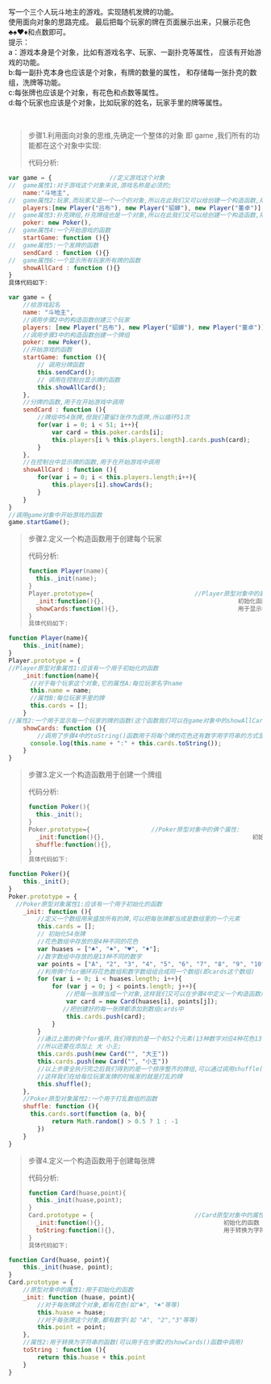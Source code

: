 写一个三个人玩斗地主的游戏。实现随机发牌的功能。  
使用面向对象的思路完成。
最后把每个玩家的牌在页面展示出来，只展示花色♣️♠️♥️♦️和点数即可。      
提示：      
   a：游戏本身是个对象，比如有游戏名字、玩家、一副扑克等属性，
   应该有开始游戏的功能。    
   b:每一副扑克本身也应该是个对象，有牌的数量的属性，
   和存储每一张扑克的数组，洗牌等功能。     
   c:每张牌也应该是个对象，有花色和点数等属性。     
   d:每个玩家也应该是个对象，比如玩家的姓名，玩家手里的牌等属性。

​

> 步骤1.利用面向对象的思维,先确定一个整体的对象	即 game ,我们所有的功能都在这个对象中实现:
>
> 代码分析:

```javascript
var game = {				//定义游戏这个对象
//	game属性1:对于游戏这个对象来说,游戏名称是必须的;
  	name:"斗地主",			
//	game属性2:玩家,而玩家又是一个一个的对象,所以在此我们又可以给创建一个构造函数,用来创建每个玩家  
  	players:[new Player("吕布"), new Player("貂蝉"), new Player("董卓")],			
//	game属性3:扑克牌组,扑克牌组也是一个对象,所以在此我们又可以给创建一个构造函数,用来创建扑克牌组
  	poker: new Poker(),
//	game属性4:一个开始游戏的函数
  	startGame: function (){}
//	game属性5:一个发牌的函数  
  	sendCard : function (){}
//	game属性6:一个显示所有玩家所有牌的函数
	showAllCard : function (){}
}
具体代码如下:
```

```javascript
var game = {
	//给游戏起名
    name: "斗地主",
    //调用步骤2中的构造函数创建三个玩家
    players: [new Player("吕布"), new Player("貂蝉"), new Player("董卓")],
  	//调用步骤3中的构造函数创建一个牌组
    poker: new Poker(),
    //开始游戏的函数
    startGame: function (){
        // 调用分牌函数
        this.sendCard();
        // 调用在控制台显示牌的函数
        this.showAllCard();
    },
  	//分牌的函数,用于在开始游戏中调用
    sendCard : function (){
      	//牌组中54张牌,但我们要留3张作为底牌,所以循环51次
        for(var i = 0; i < 51; i++){
            var card = this.poker.cards[i];
            this.players[i % this.players.length].cards.push(card);
        }
    },
    //在控制台中显示牌的函数,用于在开始游戏中调用
    showAllCard : function (){
        for(var i = 0; i < this.players.length;i++){
            this.players[i].showCards();
        }
    }
}
//调用game对象中开始游戏的函数
game.startGame();
```

> 步骤2.定义一个构造函数用于创建每个玩家
>
> 代码分析:
>
> ```javascript
> function Player(name){
>   this._init(name);
> }
> Player.prototype={							//Player原型对象中的属性:
>   _init:function(){},										初始化函数
>   showCards:function(){},									用于显示每个玩家的牌的函数
> }
> 具体代码如下:
> ```

```javascript
function Player(name){
    this._init(name);
}
Player.prototype = {
//Player原型对象属性1:应该有一个用于初始化的函数
	_init:function(name){
      //对于每个玩家这个对象,它的属性A:每位玩家名字name
      this.name = name;
      //属性B:每位玩家手里的牌
      this.cards = [];
	}
//属性2:一个用于显示每一个玩家的牌的函数(这个函数我们可以在game对象中的showAllCard中直接调用它)
	showCards: function (){
  		//调用了步骤4中的toString()函数用于将每个牌的花色还有数字用字符串的方式显示出来
      console.log(this.name + ":" + this.cards.toString());
	}
}
```

> 步骤3.定义一个构造函数用于创建一个牌组
>
> 代码分析:
>
> ```javascript
> function Poker(){
>   this._init();
> }
> Poker.prototype={					//Poker原型对象中的俩个属性:
>   _init:function(){},											初始化函数
>   shuffle:function(){},											打乱牌的函数
> }
> 具体代码如下:
> ```

```javascript
function Poker(){
    this._init();
}
Poker.prototype = {
  //Poker原型对象属性1:应该有一个用于初始化的函数
    _init: function (){
        //定义一个数组用来盛放所有的牌,可以把每张牌都当成是数组里的一个元素
        this.cards = [];
        // 初始化54张牌
      	//花色数组中存放的是4种不同的花色
        var huases = ["♣", "♠", "♥", "♦"];
      	//数字数组中存放的是13种不同的数字
        var points = ["A", "2", "3", "4", "5", "6", "7", "8", "9", "10", "J", "Q", "K"]
		//利用俩个for循环将花色数组和数字数组组合成同一个数组(即cards这个数组)
        for (var i = 0; i < huases.length; i++){
            for (var j = 0; j < points.length; j++){
                //把每一张牌当成一个对象,这样我们又可以在步骤4中定义一个构造函数用于创建每一张牌
                var card = new Card(huases[i], points[j]);
               //把创建好的每一张牌都添加到数组cards中
                this.cards.push(card);
            }
        }
      	//通过上面的俩个for循环,我们得到的是一个有52个元素(13种数字对应4种花色13*4=52)的数组
        //所以还要在添加上 大 小王;
        this.cards.push(new Card("", "大王"))
        this.cards.push(new Card("", "小王"))
		//以上步骤全执行完之后我们得到的是一个排序整齐的牌组,可以通过调用shuffle()方法来打乱它,
        //这样我们在给每位玩家发牌的时候发的就是打乱的牌
        this.shuffle();
    },
  	//Poker原型对象属性2:一个用于打乱数组的函数
    shuffle: function (){
      this.cards.sort(function (a, b){
            return Math.random() > 0.5 ? 1 : -1
        })
    }
}
```

> 步骤4.定义一个构造函数用于创建每张牌
>
> 代码分析:
>
> ```javascript
> function Card(huase,point){
>   this._init(huase,point);
> }
> Card.prototype = {							//Card原型对象中的属性:
>   _init:function(){},									初始化的函数
>   toString:function(){},								用于转换为字符串的函数
> }
> 具体代码如下:
> ```

```javascript
function Card(huase, point){
    this._init(huase, point);
}
Card.prototype = {
	//原型对象中的属性1:用于初始化的函数
    _init: function (huase, point){
    	//对于每张牌这个对象,都有花色(如"♣", "♠"等等)
        this.huase = huase;
        //对于每张牌这个对象,都有数字(如 "A", "2","3"等等)
        this.point = point;
    },
    //属性2:用于转换为字符串的函数(可以用于在步骤2的showCards()函数中调用)
    toString : function (){
        return this.huase + this.point
    }
}
```